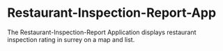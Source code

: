 # Restaurant-Inspection-Report-App

The Restaurant-Inspection-Report Application displays restaurant inspection rating in surrey on a map and list.
